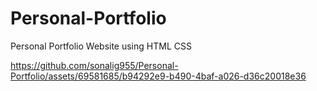 # Personal-Portfolio
Personal Portfolio  Website using HTML CSS


https://github.com/sonalig955/Personal-Portfolio/assets/69581685/b94292e9-b490-4baf-a026-d36c20018e36

